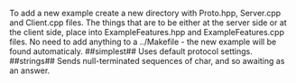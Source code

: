 To add a new example create a new directory with Proto.hpp, Server.cpp and Client.cpp files. The things that are to be either at the server side or at the client side, place into ExampleFeatures.hpp and ExampleFeatures.cpp files.
No need to add anything to a ../Makefile - the new example will be found automaticaly.
##simplest##
Uses default protocol settings. 
##strings##
Sends null-terminated sequences of char, and so awaiting as an answer.
